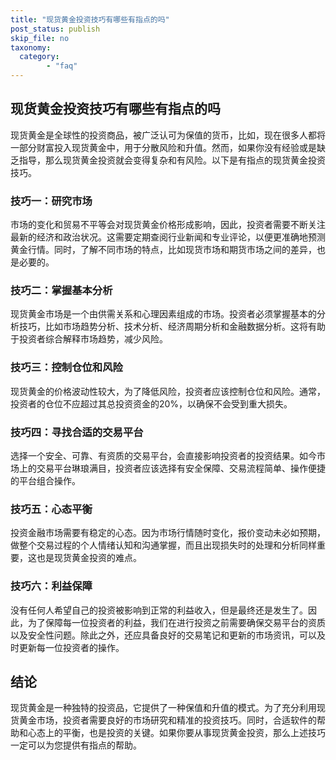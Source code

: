 ```yaml
---
title: "现货黄金投资技巧有哪些有指点的吗"
post_status: publish
skip_file: no
taxonomy:
  category:
        - "faq"
---
```


## 现货黄金投资技巧有哪些有指点的吗

现货黄金是全球性的投资商品，被广泛认可为保值的货币，比如，现在很多人都将一部分财富投入现货黄金中，用于分散风险和升值。然而，如果你没有经验或是缺乏指导，那么现货黄金投资就会变得复杂和有风险。以下是有指点的现货黄金投资技巧。

### 技巧一：研究市场

市场的变化和贸易不平等会对现货黄金价格形成影响，因此，投资者需要不断关注最新的经济和政治状况。这需要定期查阅行业新闻和专业评论，以便更准确地预测黄金行情。同时，了解不同市场的特点，比如现货市场和期货市场之间的差异，也是必要的。

### 技巧二：掌握基本分析

现货黄金市场是一个由供需关系和心理因素组成的市场。投资者必须掌握基本的分析技巧，比如市场趋势分析、技术分析、经济周期分析和金融数据分析。这将有助于投资者综合解释市场趋势，减少风险。

### 技巧三：控制仓位和风险

现货黄金的价格波动性较大，为了降低风险，投资者应该控制仓位和风险。通常，投资者的仓位不应超过其总投资资金的20%，以确保不会受到重大损失。

### 技巧四：寻找合适的交易平台

选择一个安全、可靠、有资质的交易平台，会直接影响投资者的投资结果。如今市场上的交易平台琳琅满目，投资者应该选择有安全保障、交易流程简单、操作便捷的平台组合操作。

### 技巧五：心态平衡

投资金融市场需要有稳定的心态。因为市场行情随时变化，报价变动未必如预期，做整个交易过程的个人情绪认知和沟通掌握，而且出现损失时的处理和分析同样重要，这也是现货黄金投资的难点。

### 技巧六：利益保障

没有任何人希望自己的投资被影响到正常的利益收入，但是最终还是发生了。因此，为了保障每一位投资者的利益，我们在进行投资之前需要确保交易平台的资质以及安全性问题。除此之外，还应具备良好的交易笔记和更新的市场资讯，可以及时更新每一位投资者的操作。

## 结论

现货黄金是一种独特的投资品，它提供了一种保值和升值的模式。为了充分利用现货黄金市场，投资者需要良好的市场研究和精准的投资技巧。同时，合适软件的帮助和心态上的平衡，也是投资的关键。如果你要从事现货黄金投资，那么上述技巧一定可以为您提供有指点的帮助。
